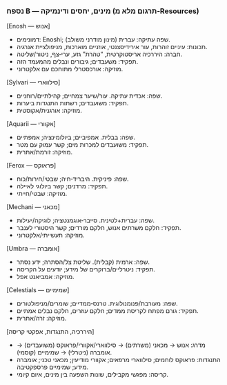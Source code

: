 ### נספח B — מינים, יחסים ודינמיקה (תרגום מלא מ‑Resources)

[Enosh — אנוש]

- דמונימים: Enoshi; שפה עתיקה: עברית (מינון מודרני משולב).
- תכונות: עיניים זוהרות, עור אירידיסצנטי, אוזניים מוארכות, מניפולציית אנרגיה.
- חברה: היררכיה אריסטוקרטית, “טהרת” גזע, ערי‑צף, ניטור/שליטה.
- תפקיד: משעבדים; גיבורים ונבלים מהמעמד הזה.
- מוזיקה: אורכסטרלי מתוחכם עם אלקטרוני.

[Sylvari — סילווארי]

- שפה: אכדית עתיקה. עור/שיער צמחיים; קהילתיים/רוחניים.
- תפקיד: משועבדים; רשתות התנגדות ביערות.
- מוזיקה: אורגנית/אקוסטית.

[Aquarii — אקוורי]

- שפה: בבלית. אמפיביים; ביולומינציה; אמפתיים.
- תפקיד: משועבדים למכרות מים; קשר עמוק עם מטר.
- מוזיקה: זורמת/אתרית.

[Ferox — פראוקס]

- שפה: פיניקית. היבריד‑חיה; שבטי/חירות/כוח.
- תפקיד: מרדנים; קשר ביולוגי לאיילה.
- מוזיקה: שבטי/חייתי.

[Mechani — מכאני]

- שפה: עברית+לטינית. סייבר‑אוגמנטציה; לוגיקה/יעילות.
- תפקיד: חלקם משרתים אנוש, חלקם מורדים; קשר היסטורי לענבר.
- מוזיקה: תעשייתי/אלקטרוני.

[Umbra — אומברה]

- שפה: ארמית (קבלית). שליטת צל/הסתרה; ידע נסתר.
- תפקיד: ניטרליים/ברוקרים של מידע; יודעים על הקריסה.
- מוזיקה: אמביאנט אפל.

[Celestials — שמימיים]

- שפה: מעורבת/פנומנולוגית. טרנס‑ממדיים; שומרים/מניפולטורים.
- תפקיד: גורם מפתח לקריסת ממדים; חלקם עוזרים, חלקם נבלים אמתיים.
- מוזיקה: זרה/אתרית.

[היררכיה, התנגדות, אפקטי קריסה]

- מדרג: אנוש → מכאני (משרתים) → סילווארי/אקוורי/פראוקס (משועבדים) → אומברה (ניטרלי) → שמימיים (קוסמי).
- התנגדות: פראוקס לוחמים; סילווארי מרפאים; אקוורי מודיעין; מכאני טכני; אומברה מידע; שמימיים פרספקטיבה.
- קריסה: מפגשי מקבילים, שונות השפעה בין מינים, איום קיומי.
